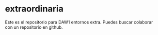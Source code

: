 # extraordinaria

Este es el repositorio para DAW1 entornos extra. 
Puedes buscar colaborar con un repositorio en github.
